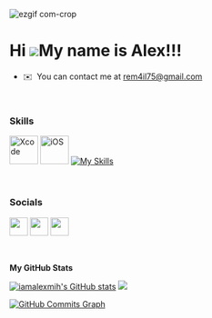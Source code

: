 ![ezgif com-crop](https://user-images.githubusercontent.com/101125278/225389730-0afe4b4a-0951-474f-88bb-90ad8d368817.gif)


Hi ![](https://user-images.githubusercontent.com/18350557/176309783-0785949b-9127-417c-8b55-ab5a4333674e.gif)My name is Alex!!!
===============================================================================================================================

* ✉️  You can contact me at [rem4il75@gmail.com](mailto:rem4il75@gmail.com)

</br>

### Skills
<img height="50" src="https://user-images.githubusercontent.com/25181517/186711578-bf30cb30-40b7-4b45-95a5-bdf837c372e7.png" alt="Xcode" title="Xcode" /> <img height="50" src="https://user-images.githubusercontent.com/25181517/121406611-a8246b80-c95e-11eb-9b11-b771486377f6.png" alt="iOS" title="iOS" />
[![My Skills](https://skillicons.dev/icons?i=swift,firebase,git,md,stackoverflow,ai,ps,figma,xd)](https://skillicons.dev)


</br>

### Socials

<p align="left"> <a href="https://www.github.com/iamalexmih" target="_blank" rel="noreferrer"><img src="https://raw.githubusercontent.com/danielcranney/readme-generator/main/public/icons/socials/github-dark.svg" width="32" height="32" /></a> <a href="https://www.linkedin.com/in/alexey-poprotskiy-223804b6/" target="_blank" rel="noreferrer"><img src="https://raw.githubusercontent.com/danielcranney/readme-generator/main/public/icons/socials/linkedin.svg" width="32" height="32" /></a> <a href="https://www.stackoverflow.com/users/21206011/alex" target="_blank" rel="noreferrer"><img src="https://raw.githubusercontent.com/danielcranney/readme-generator/main/public/icons/socials/stackoverflow.svg" width="32" height="32" /></a></p>

</br>

<b>My GitHub Stats</b>

<a href="http://www.github.com/iamalexmih"><img src="https://github-readme-stats.vercel.app/api?username=iamalexmih&show_icons=true&hide=&count_private=true&title_color=0891b2&text_color=ffffff&icon_color=0891b2&bg_color=1c1917&hide_border=true&show_icons=true" alt="iamalexmih's GitHub stats" /></a>            <a href="http://www.github.com/iamalexmih"><img src="https://github-readme-streak-stats.herokuapp.com/?user=iamalexmih&stroke=ffffff&background=1c1917&ring=0891b2&fire=0891b2&currStreakNum=ffffff&currStreakLabel=0891b2&sideNums=ffffff&sideLabels=ffffff&dates=ffffff&hide_border=true" /></a>

<a href="http://www.github.com/iamalexmih"><img src="https://github-readme-activity-graph.cyclic.app/graph?username=iamalexmih&bg_color=1c1917&color=ffffff&line=0891b2&point=ffffff&area_color=1c1917&area=true&hide_border=true&custom_title=GitHub%20Commits%20Graph" alt="GitHub Commits Graph" /></a>
